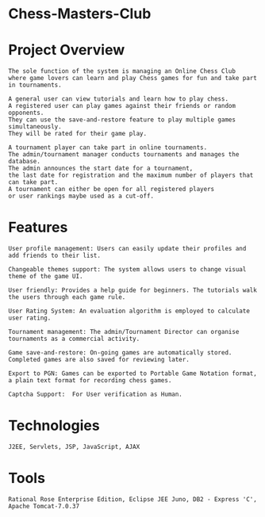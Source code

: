 # Chess-Masters-Club

# Project Overview

    The sole function of the system is managing an Online Chess Club 
    where game lovers can learn and play Chess games for fun and take part in tournaments.

    A general user can view tutorials and learn how to play chess. 
    A registered user can play games against their friends or random opponents. 
    They can use the save-and-restore feature to play multiple games simultaneously. 
    They will be rated for their game play.

    A tournament player can take part in online tournaments. 
    The admin/tournament manager conducts tournaments and manages the database. 
    The admin announces the start date for a tournament,
    the last date for registration and the maximum number of players that can take part. 
    A tournament can either be open for all registered players 
    or user rankings maybe used as a cut-off. 
    
# Features

    User profile management: Users can easily update their profiles and add friends to their list.

    Changeable themes support: The system allows users to change visual theme of the game UI.  

    User friendly: Provides a help guide for beginners. The tutorials walk the users through each game rule.

    User Rating System: An evaluation algorithm is employed to calculate user rating.  

    Tournament management: The admin/Tournament Director can organise tournaments as a commercial activity.

    Game save-and-restore: On-going games are automatically stored. Completed games are also saved for reviewing later.

    Export to PGN: Games can be exported to Portable Game Notation format, a plain text format for recording chess games.

    Captcha Support:  For User verification as Human.

# Technologies

    J2EE, Servlets, JSP, JavaScript, AJAX

# Tools

    Rational Rose Enterprise Edition, Eclipse JEE Juno, DB2 - Express 'C', Apache Tomcat-7.0.37




